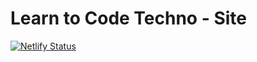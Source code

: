 # Learn to Code Techno - Site

[![Netlify Status](https://api.netlify.com/api/v1/badges/739f1b8a-fa66-4930-8d67-75d98f7c4619/deploy-status)](https://app.netlify.com/sites/jovial-murdock-e8c622/deploys)